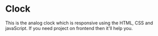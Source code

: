 # Clock
This is the analog clock which is responsive using the HTML, CSS and javaScript.
If you need project on frontend then it'll help you.
